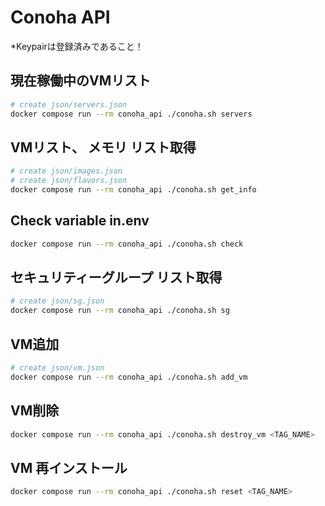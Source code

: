 # Conoha API

*Keypairは登録済みであること！

## 現在稼働中のVMリスト

```bash
# create json/servers.json
docker compose run --rm conoha_api ./conoha.sh servers
```

## VMリスト、 メモリ リスト取得

```bash
# create json/images.json
# create json/flavors.json
docker compose run --rm conoha_api ./conoha.sh get_info
```

## Check variable in.env

```bash
docker compose run --rm conoha_api ./conoha.sh check
```

## セキュリティーグループ リスト取得

```bash
# create json/sg.json
docker compose run --rm conoha_api ./conoha.sh sg
```

## VM追加

```bash
# create json/vm.json
docker compose run --rm conoha_api ./conoha.sh add_vm
```

## VM削除

```bash
docker compose run --rm conoha_api ./conoha.sh destroy_vm <TAG_NAME>
```
## VM 再インストール

```bash
docker compose run --rm conoha_api ./conoha.sh reset <TAG_NAME>
```
